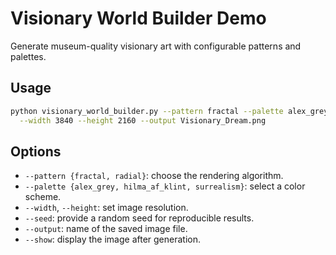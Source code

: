 # Visionary World Builder Demo

Generate museum-quality visionary art with configurable patterns and palettes.

## Usage

```bash
python visionary_world_builder.py --pattern fractal --palette alex_grey \
  --width 3840 --height 2160 --output Visionary_Dream.png
```

## Options

- `--pattern {fractal, radial}`: choose the rendering algorithm.
- `--palette {alex_grey, hilma_af_klint, surrealism}`: select a color scheme.
- `--width`, `--height`: set image resolution.
- `--seed`: provide a random seed for reproducible results.
- `--output`: name of the saved image file.
- `--show`: display the image after generation.

